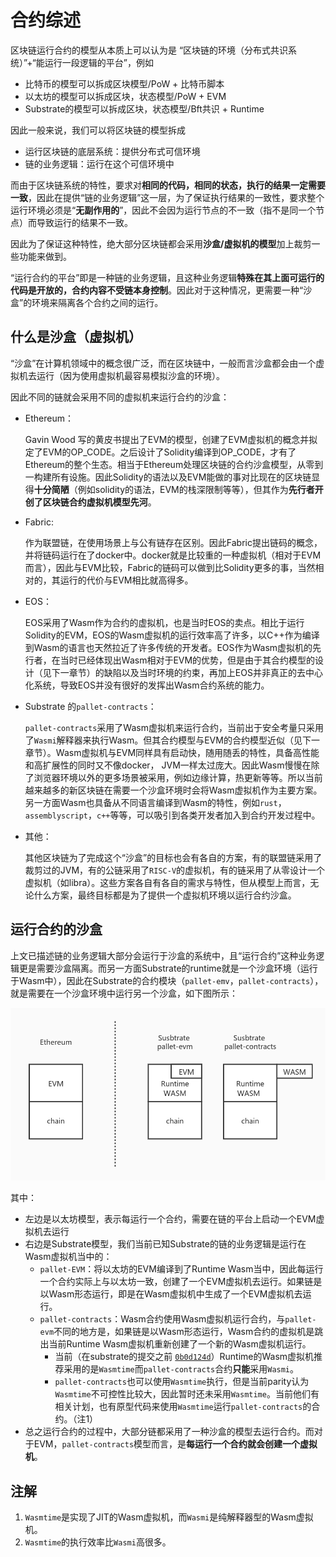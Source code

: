 # 合约综述

区块链运行合约的模型从本质上可以认为是 “区块链的环境（分布式共识系统）”+“能运行一段逻辑的平台”，例如

* 比特币的模型可以拆成区块模型/PoW + 比特币脚本
* 以太坊的模型可以拆成区块，状态模型/PoW + EVM
* Substrate的模型可以拆成区块，状态模型/Bft共识 + Runtime

因此一般来说，我们可以将区块链的模型拆成

* 运行区块链的底层系统：提供分布式可信环境
* 链的业务逻辑：运行在这个可信环境中

而由于区块链系统的特性，要求对**相同的代码，相同的状态，执行的结果一定需要一致**，因此在提供“链的业务逻辑”这一层，为了保证执行结果的一致性，要求整个运行环境必须是“**无副作用的**”，因此不会因为运行节点的不一致（指不是同一个节点）而导致运行的结果不一致。

因此为了保证这种特性，绝大部分区块链都会采用**沙盒/虚拟机的模型**加上裁剪一些功能来做到。

“运行合约的平台”即是一种链的业务逻辑，且这种业务逻辑**特殊在其上面可运行的代码是开放的，合约内容不受链本身控制**。因此对于这种情况，更需要一种“沙盒”的环境来隔离各个合约之间的运行。

## 什么是沙盒（虚拟机）

“沙盒”在计算机领域中的概念很广泛，而在区块链中，一般而言沙盒都会由一个虚拟机去运行（因为使用虚拟机最容易模拟沙盒的环境）。

因此不同的链就会采用不同的虚拟机来运行合约的沙盒：

* Ethereum：

    Gavin Wood 写的黄皮书提出了EVM的模型，创建了EVM虚拟机的概念并拟定了EVM的OP_CODE。之后设计了Solidity编译到OP_CODE，才有了Ethereum的整个生态。相当于Ethereum处理区块链的合约沙盒模型，从零到一构建所有设施。因此Solidity的语法以及EVM能做的事对比现在的区块链显得**十分简陋**（例如solidity的语法，EVM的栈深限制等等），但其作为**先行者开创了区块链合约虚拟机模型先河**。

* Fabric:

    作为联盟链，在使用场景上与公有链存在区别。因此Fabric提出链码的概念，并将链码运行在了docker中。docker就是比较重的一种虚拟机（相对于EVM而言），因此与EVM比较，Fabric的链码可以做到比Solidity更多的事，当然相对的，其运行的代价与EVM相比就高得多。

* EOS：

    EOS采用了Wasm作为合约的虚拟机，也是当时EOS的卖点。相比于运行Solidity的EVM，EOS的Wasm虚拟机的运行效率高了许多，以C++作为编译到Wasm的语言也天然拉近了许多传统的开发者。EOS作为Wasm虚拟机的先行者，在当时已经体现出Wasm相对于EVM的优势，但是由于其合约模型的设计（见下一章节）的缺陷以及当时环境的约束，再加上EOS并非真正的去中心化系统，导致EOS并没有很好的发挥出Wasm合约系统的能力。

* Substrate 的`pallet-contracts`：

    `pallet-contracts`采用了Wasm虚拟机来运行合约，当前出于安全考量只采用了`Wasmi`解释器来执行Wasm。但其合约模型与EVM的合约模型近似（见下一章节）。Wasm虚拟机与EVM同样具有启动快，随用随丢的特性，具备高性能和高扩展性的同时又不像docker， JVM一样太过庞大。因此Wasm慢慢在除了浏览器环境以外的更多场景被采用，例如边缘计算，热更新等等。所以当前越来越多的新区块链在需要一个沙盒环境时会将Wasm虚拟机作为主要方案。另一方面Wasm也具备从不同语言编译到Wasm的特性，例如`rust`，`assemblyscript`，`c++`等等，可以吸引到各类开发者加入到合约开发过程中。

* 其他：

    其他区块链为了完成这个“沙盒”的目标也会有各自的方案，有的联盟链采用了裁剪过的JVM，有的公链采用了`RISC-V`的虚拟机，有的链采用了从零设计一个虚拟机（如libra）。这些方案各自有各自的需求与特性，但从模型上而言，无论什么方案，最终目标都是为了提供一个虚拟机环境以运行合约沙盒。

## 运行合约的沙盒

上文已描述链的业务逻辑大部分会运行于沙盒的系统中，且“运行合约”这种业务逻辑更是需要沙盒隔离。而另一方面Substrate的runtime就是一个沙盒环境（运行于Wasm中），因此在Substrate的合约模块（`pallet-emv`，`pallet-contracts`），就是需要在一个沙盒环境中运行另一个沙盒，如下图所示：

![overview](./imgs/overview_module.jpg)

其中：

* 左边是以太坊模型，表示每运行一个合约，需要在链的平台上启动一个EVM虚拟机去运行
* 右边是Substrate模型，我们当前已知Substrate的链的业务逻辑是运行在Wasm虚拟机当中的：
    * `pallet-EVM`：将以太坊的EVM编译到了Runtime Wasm当中，因此每运行一个合约实际上与以太坊一致，创建了一个EVM虚拟机去运行。如果链是以Wasm形态运行，即是在Wasm虚拟机中生成了一个EVM虚拟机去运行。
    * `pallet-contracts`：Wasm合约使用Wasm虚拟机运行合约，与`pallet-evm`不同的地方是，如果链是以Wasm形态运行，Wasm合约的虚拟机是跳出当前Runtime Wasm虚拟机重新创建了一个新的Wasm虚拟机运行。
        * 当前（在substrate的提交之前 [`0b0d124d`](https://github.com/paritytech/substrate/commit/0b0d124d5f9be89f614f2be8e9da038fcb9f540e)）Runtime的Wasm虚拟机推荐采用的是`Wasmtime`而`pallet-contracts`合约**只能**采用`Wasmi`。
        * `pallet-contracts`也可以使用`Wasmtime`执行，但是当前parity认为`Wasmtime`不可控性比较大，因此暂时还未采用`Wasmtime`。当前他们有相关计划，也有原型代码来使用`Wasmtime`运行`pallet-contracts`的合约。（注1）
* 总之运行合约的过程中，大部分链都采用了一种沙盒的模型去运行合约。而对于EVM，`pallet-contracts`模型而言，是**每运行一个合约就会创建一个虚拟机**。

## 注解

1. `Wasmtime`是实现了JIT的Wasm虚拟机，而`Wasmi`是纯解释器型的Wasm虚拟机。
2. `Wasmtime`的执行效率比`Wasmi`高很多。
